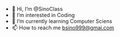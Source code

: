 - 👋 Hi, I’m @SinoClass
- 👀 I’m interested in Coding
- 🌱 I’m currently learning Computer Sciens
- 📫 How to reach me bsino999@gmai.com

<!---
SinoClass/SinoClass is a ✨ special ✨ repository because its `README.md` (this file) appears on your GitHub profile.
You can click the Preview link to take a look at your changes.
--->
